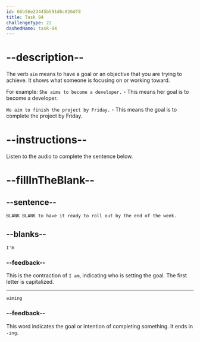 ```yaml
---
id: 66b56e23445b591d6c826df8
title: Task 84
challengeType: 22
dashedName: task-84
---
```


<!-- (Audio) Brian: I'm aiming to have it ready to roll out by the end of the week. -->

# --description--

The verb `aim` means to have a goal or an objective that you are trying to achieve. It shows what someone is focusing on or working toward.

For example:
`She aims to become a developer.` - This means her goal is to become a developer.

`We aim to finish the project by Friday.` - This means the goal is to complete the project by Friday.


# --instructions--

Listen to the audio to complete the sentence below.

# --fillInTheBlank--

## --sentence--

`BLANK BLANK to have it ready to roll out by the end of the week.`

## --blanks--

`I'm`

### --feedback--

This is the contraction of `I am`, indicating who is setting the goal. The first letter is capitalized. 

---

`aiming`

### --feedback--

This word indicates the goal or intention of completing something. It ends in `-ing`.


